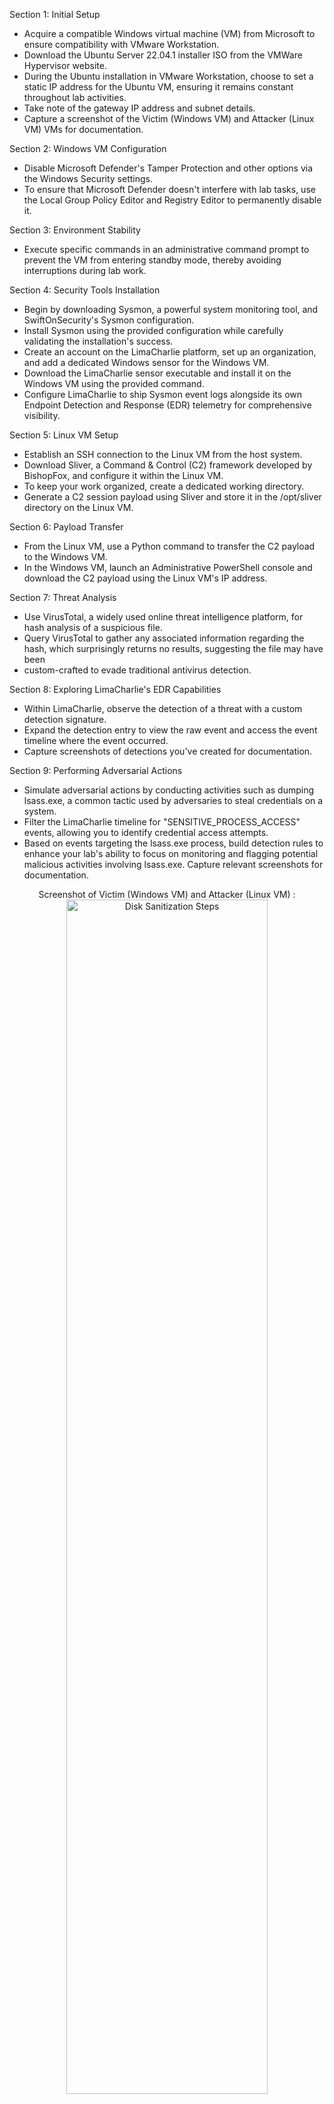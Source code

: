 Section 1: Initial Setup
- Acquire a compatible Windows virtual machine (VM) from Microsoft to ensure compatibility with VMware Workstation.
- Download the Ubuntu Server 22.04.1 installer ISO from the VMWare Hypervisor website.
- During the Ubuntu installation in VMware Workstation, choose to set a static IP address for the Ubuntu VM, ensuring it remains constant throughout lab activities.
- Take note of the gateway IP address and subnet details.
- Capture a screenshot of the Victim (Windows VM) and Attacker (Linux VM) VMs for documentation.

Section 2: Windows VM Configuration
- Disable Microsoft Defender's Tamper Protection and other options via the Windows Security settings.
- To ensure that Microsoft Defender doesn't interfere with lab tasks, use the Local Group Policy Editor and Registry Editor to permanently disable it.

Section 3: Environment Stability
- Execute specific commands in an administrative command prompt to prevent the VM from entering standby mode, thereby avoiding interruptions during lab work.

Section 4: Security Tools Installation
- Begin by downloading Sysmon, a powerful system monitoring tool, and SwiftOnSecurity's Sysmon configuration.
- Install Sysmon using the provided configuration while carefully validating the installation's success.
- Create an account on the LimaCharlie platform, set up an organization, and add a dedicated Windows sensor for the Windows VM.
- Download the LimaCharlie sensor executable and install it on the Windows VM using the provided command.
- Configure LimaCharlie to ship Sysmon event logs alongside its own Endpoint Detection and Response (EDR) telemetry for comprehensive visibility.

Section 5: Linux VM Setup
- Establish an SSH connection to the Linux VM from the host system.
- Download Sliver, a Command & Control (C2) framework developed by BishopFox, and configure it within the Linux VM.
- To keep your work organized, create a dedicated working directory.
- Generate a C2 session payload using Sliver and store it in the /opt/sliver directory on the Linux VM.

Section 6: Payload Transfer
- From the Linux VM, use a Python command to transfer the C2 payload to the Windows VM.
- In the Windows VM, launch an Administrative PowerShell console and download the C2 payload using the Linux VM's IP address.

Section 7: Threat Analysis
- Use VirusTotal, a widely used online threat intelligence platform, for hash analysis of a suspicious file.
- Query VirusTotal to gather any associated information regarding the hash, which surprisingly returns no results, suggesting the file may have been
- custom-crafted to evade traditional antivirus detection.

Section 8: Exploring LimaCharlie's EDR Capabilities
- Within LimaCharlie, observe the detection of a threat with a custom detection signature.
- Expand the detection entry to view the raw event and access the event timeline where the event occurred.
- Capture screenshots of detections you've created for documentation.

Section 9: Performing Adversarial Actions
- Simulate adversarial actions by conducting activities such as dumping lsass.exe, a common tactic used by adversaries to steal credentials on a system.
- Filter the LimaCharlie timeline for "SENSITIVE_PROCESS_ACCESS" events, allowing you to identify credential access attempts.
- Based on events targeting the lsass.exe process, build detection rules to enhance your lab's ability to focus on monitoring and flagging potential malicious activities involving lsass.exe. Capture relevant screenshots for documentation.

































<p align="center">
Screenshot of Victim (Windows VM) and Attacker (Linux VM) : <br/>

<img src="https://imgur.com/Amn3cY7.png" height="70%" width="80%" alt="Disk Sanitization Steps"/> 
<img src="https://imgur.com/Q69IE2U.png" height="70%" width="80%" alt="Disk Sanitization Steps"/> 

<p align="center">
Screenshot of Payload successfully transferred: <br/>
<img src="https://imgur.com/ylXHumD.png" height="70%" width="80%" alt="Disk Sanitization Steps"/> 

<p align="center">
Screenshot of Detections I created: <br/>
<img src="https://imgur.com/e3GLEPN.png" height="70%" width="80%" alt="Disk Sanitization Steps"/> 
 

